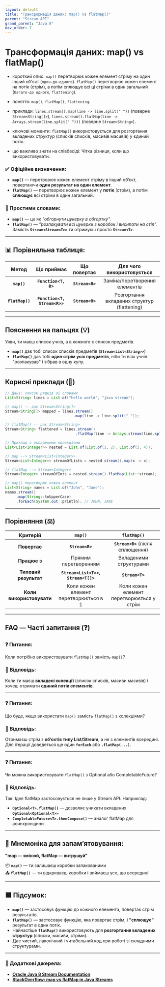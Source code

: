 ```yaml
---
layout: default
title: "Трансформація даних: map() vs flatMap()"
parent: "Stream API"
grand_parent: "Java 8"
nav_order: 7
---
```


# Трансформація даних: map() vs flatMap()

* короткий опис: `map()` перетворює кожен елемент стріму на один інший об'єкт (`один-до-одного`). `flatMap()` перетворює кожен елемент на потік (стрім), а потім сплющує всі ці стріми в один загальний (`багато-до одного`, `flattening`).

* поняття: `map()`, `flatMap()`, `flattening`.

* приклади: `lines.stream().map(line -> line.split(" "))` (поверне `Stream<String[]>`), `lines.stream().flatMap(line -> Arrays.stream(line.split(" ")))` (поверне `Stream<String>`).

* ключові моменти: `flatMap()` використовується для розгортання вкладених структур (списків списків, масивів масивів) у єдиний потік.

* що важливо знати на співбесіді: Чітка різниця, коли що використовувати.

### **✅ Офіційне визначення:**

* **`map()`** — перетворює кожен елемент стріму в інший об’єкт, повертаючи **один результат на один елемент**.
* **`flatMap()`** — перетворює кожен елемент у **потік** (стрім), а потім **сплющує** всі стріми в один загальний.

### **🧠 Простими словами:**

* **`map()`** — це як *"обгорнути цукерку в обгортку"*.
* **`flatMap()`** — *"розпакувати всі цукерки з коробок і висипати на стіл"*.  
  Замість **`Stream<Stream<T>>`** ти отримуєш просто **`Stream<T>`**.

---

## 📊 **Порівняльна таблиця:**

|      Метод      |          Що приймає          |   Що повертає   |          Для чого використовується          |
|:---------------:|:----------------------------:|:---------------:|:-------------------------------------------:|
|   **`map()`**   |     **`Function<T, R>`**     | **`Stream<R>`** |        Заміна/перетворення елементів        |
| **`flatMap()`** | **`Function<T, Stream<R>>`** | **`Stream<R>`** | Розгортання вкладених структур (flattening) |

---

## **Пояснення на пальцях (💡)**

Уяви, ти маєш список учнів, а в кожного є список предметів.

* **`map()`** дає тобі список списків предметів (**`Stream<List<String>>`**)
* **`flatMap()`** дає тобі **один стрім усіх предметів**, ніби ти всіх учнів "розпакував" і зібрав в одну купу.

---

## **Корисні приклади (🧪)**

```java
// Дані: список рядків зі словами
List<String> lines = List.of("hello world", "java stream");

// map() -- дає Stream<String[]>
Stream<String[]> mapped = lines.stream()
                               .map(line -> line.split(" "));

// flatMap() -- дає Stream<String>
Stream<String> flattened = lines.stream()
                                .flatMap(line -> Arrays.stream(line.split(" ")));
```

```java
// Приклад з вкладеними колекціями
List<List<Integer>> nested = List.of(List.of(1, 2), List.of(3, 4));

// map --> Stream<List<Integer>>
Stream<List<Integer>> streamOfLists = nested.stream().map(x -> x);

// flatMap --> Stream<Integer>
Stream<Integer> streamOfInts = nested.stream().flatMap(List::stream);
```

```java
// map() перетворює кожен елемент
List<String> names = List.of("John", "Jane");
names.stream()
     .map(String::toUpperCase)
     .forEach(System.out::println); // JOHN, JANE
```

---

## **Порівняння (⚖️)**

|         Критерій         |                `map()`                |                `flatMap()`                |
|:------------------------:|:-------------------------------------:|:-----------------------------------------:|
|       **Повертає**       |            **`Stream<R>`**            |     **`Stream<R>`** (після сплющення)     |
|       **Працює з**       |         Прямим перетворенням          |          Вкладеними структурами           |
|  **Типовий результат**   | **`Stream<List<T>>`, `Stream<T[]>`**  |              **`Stream<T>`**              |
| **Коли використовувати** | Коли кожен елемент перетворюється в 1 | Коли кожен елемент перетворюється у стрім |

---

## **FAQ — Часті запитання (❓)**

### **❓ Питання:**

 Коли потрібно використовувати `flatMap()` замість `map()`?

### **💬 Відповідь:**

Коли ти маєш **вкладені колекції** (список списків, масиви масивів) і хочеш отримати **єдиний потік елементів**.

---

### **❓ Питання:**

 Що буде, якщо використати `map()` замість `flatMap()` з колекціями?

### **💬 Відповідь:**

Отримаєш стрім з **об’єктів типу List/Stream**, а не з елементів всередині. Для ітерації доведеться ще один **`forEach`** або **`.flatMap(...)`**.

---

### **❓ Питання:**

 Чи можна використовувати `flatMap()` з Optional або CompletableFuture?

### **💬 Відповідь:**

Так\! Ідея flatMap застосовується не лише у Stream API. Наприклад:

* **`Optional<T>.flatMap()`** — дозволяє уникати вкладених **`Optional<Optional<T>>`**
* **`CompletableFuture<T>.thenCompose()`** — аналог flatMap для асинхронщини

---

## **🧠 Мнемоніка для запам’ятовування:**

**"map — змінюй, flatMap — витрушуй"**

📦 **`map()`** — ти залишаєш коробки запакованими  
📤 **`flatMap()`** — ти відкриваєш коробки і виймаєш усе, що всередині

---

## **🟩 Підсумок:**

* **`map()`** — застосовує функцію до кожного елемента, повертає стрім результатів.
* **`flatMap()`** — застосовує функцію, яка повертає стрім, і **"сплющує"** результат в один потік.
* Найчастіше **`flatMap()`** використовують для **розгортання вкладених структур** (списки, масиви, стріми).
* Дає чистий, лаконічний і читабельний код при роботі зі складними структурами.

---

### **🔗 Додаткові джерела:**

* [**Oracle Java 8 Stream Documentation**](https://docs.oracle.com/javase/8/docs/api/java/util/stream/Stream.html#flatMap-java.util.function.Function-)
* [**StackOverflow: map vs flatMap in Java Streams**](https://stackoverflow.com/questions/30627854/what-is-the-difference-between-map-and-flatmap-methods-in-java-8)
